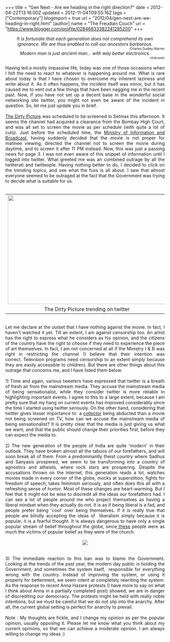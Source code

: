 +++
title = "Gen Next - Are we heading in the right direction?"
date = 2012-04-22T13:16:00Z
updated = 2012-11-04T09:55:16Z
tags = ["Contemporary"]
blogimport = true 
url = "2012/04/gen-next-are-we-heading-in-right.html"
[author]
	name = "The Freudian Couch"
	uri = "https://www.blogger.com/profile/02846833382241285200"
+++

<div dir="ltr" style="text-align: left;" trbidi="on">
<div style="text-align: center;">
<i>It is fortunate that each generation does not comprehend its own ignorance. We are thus enabled to call our ancestors barbarous.</i></div>
<div style="text-align: right;">
<span style="font-size: x-small;"><i>-</i><span style="text-align: left;">Charles Dudley Warner</span></span></div>
<div style="text-align: center;">
<span style="text-align: left;"><i>Modern man is just ancient man... with way better electronics.</i></span></div>
<div style="text-align: right;">
<span style="font-size: x-small; text-align: left;">-Unknown</span></div>
<div style="text-align: center;">
<span style="text-align: left;"><br /></span></div>
<div style="text-align: justify;">
Having led a mostly impassive life, today was one of those occasions when I felt the need to react to whatever is happening around me. What is rare about today is that I have chosen to overcome my inherent laziness and write about it. As it often happens, the incident itself was minor, but it has caused me to vent out a few things that have been nagging me in the recent past. Now, if you have not set up a decent base in the wonderful social networking site twitter, you might not even be aware of the incident in question. So, let me just update you in brief.</div>
<div style="text-align: justify;">
<br /></div>
<div style="text-align: justify;">
<a href="http://en.wikipedia.org/wiki/The_Dirty_Picture" target="_blank">The Dirty Picture</a> was scheduled to be screened in Setmax this afternoon. It seems the channel had acquired a clearance from the Bombay High Court, and was all set to screen the movie as per schedule (with quite a lot of cuts). Just before the&nbsp;scheduled&nbsp;time, the <a href="http://www.ndtv.com/article/india/tv-telecast-of-the-dirty-picture-stalled-air-it-after-11-pm-says-govt-200760" target="_blank">Ministry of Information and Broadcast</a>, having suddenly decided that the movie is not proper for matinee viewing, directed the channel not to screen the movie during daytime, and to screen it after 11 PM instead. Now, this was just a passing news for page 3. I was not even aware of this snippet of information until I logged into twitter. What greeted me was an combined outrage by all the twitterati and twitteople. Having nothing better to do, I decided to click on the trending topics, and see what the fuss is all about. I saw that almost everyone seemed to be outraged at the fact that the Government was trying to decide what is suitable for us.</div>
<br />
<table align="center" cellpadding="0" cellspacing="0" class="tr-caption-container" style="margin-left: auto; margin-right: auto; text-align: center;"><tbody>
<tr><td style="text-align: center;"><a href="https://blogger.googleusercontent.com/img/b/R29vZ2xl/AVvXsEgqsFAo5yxQ_CMtDYLnpB6mwKH2i2VSB6oMtX2XPLS8c6_4wQd55Oyq6CnHqWRNPrtPcfTKlHq0G_Acc0fqO8A4-zFaOWKrXFHEaWnskjxpZMLGkycFJhmoR2CZ9D9KcpH-3PgRT4ydyrMV/s1600/Untitled2.png" imageanchor="1" style="margin-left: auto; margin-right: auto;"><img border="0" height="344" src="https://blogger.googleusercontent.com/img/b/R29vZ2xl/AVvXsEgqsFAo5yxQ_CMtDYLnpB6mwKH2i2VSB6oMtX2XPLS8c6_4wQd55Oyq6CnHqWRNPrtPcfTKlHq0G_Acc0fqO8A4-zFaOWKrXFHEaWnskjxpZMLGkycFJhmoR2CZ9D9KcpH-3PgRT4ydyrMV/s640/Untitled2.png" width="500" /></a></td></tr>
<tr><td class="tr-caption" style="text-align: center;">The Dirty Picture trending on twitter</td></tr>
</tbody></table>
<br />
<div style="text-align: justify;">
Let me declare at the outset that I have nothing against the movie. In fact, I haven't watched it yet. Till an extent, I am against censorship too. An artist has the right to express what he considers as his opinion, and the citizens of the country have the right to choose if they need to experience the piece of art themselves. In fact, I am not concerned at all if the Ministry I &amp; B was right in restricting the channel (I believe that their intention was correct.&nbsp;Television&nbsp;programs need censorship to an extent simply because they are easily accessible to children). But there are other things about this outrage that concerns me, and I have listed them below.</div>
<div style="text-align: justify;">
<br /></div>
<div style="text-align: justify;">
1) Time and again, various tweeters have expressed that twitter is a breath of fresh air from the mainstream media. They accuse the mainstream media of being sensationalist, while they consider twitter is more reliable in highlighting important events. I agree to this to a large extent, because I am pretty sure that my hang on current events has improved considerably since the time I started using twitter seriously. On the other hand, considering that twitter gives lesser importance to &nbsp;a <a href="http://timesofindia.indiatimes.com/india/Sukma-collectors-abduction-Maoists-set-demands-deadline/articleshow/12826298.cms" target="_blank">collector</a> being abducted than a movie not being screened on TV, how can we accuse the mainstream media of being sensationalist? It is pretty clear that the media is just giving us what we want, and that the public should change their priorities first, before they can expect the media to.</div>
<div style="text-align: justify;">
<br /></div>
<div style="text-align: justify;">
2) The new generation of the people of India are quite 'modern' in their outlook. They have broken almost all the taboos of our forefathers, and will soon break all of them. From a predominantly theist country where Sadhus and Sanyasis prospered, we seem to be transforming into a country of agnostics and atheists, where&nbsp;rock stars are prospering. Despite the accusations thrown on the internet, this generation reads a lot, watches movies made in every corner of the globe, mocks at superstition, fights for freedom of speech, takes feminism seriously, and often does this all with a refreshing sense of&nbsp;humor. Most of these changes are heart-warming. But I feel that it might not be wise to discredit all the ideas our forefathers had. I can see a lot of people around me who project themselves as having a liberal mindset when they actually do not. It is as if being liberal is a fad, and people prefer being 'cool' over being themselves. If it is really true that people are blindly accepting the ideas of &nbsp;liberalism simply because it is popular, it is a fearful thought. It is always dangerous to have only a single popular stream of belief throughout the globe, since<a href="http://www.truthbeknown.com/victims.htm" target="_blank"> these</a>&nbsp;people were as much the victims of popular belief as they were of the church.</div>
<div style="text-align: justify;">
<br /></div>
<div class="separator" style="clear: both; text-align: center;">
<a href="https://blogger.googleusercontent.com/img/b/R29vZ2xl/AVvXsEg3r_ZbZDYopVlRRcRDDROrIVkx1MQhfLH_eFOSbnolc_OFjZ6OLEjU6OESbe0JirgS7JPB6QNGzIfXO-5UI_zAk8sq0Cp0HX0DAo5S2d5wwAlXmtNoIY95A84PYpdwYvRupOXr3LeZxCNH/s1600/anarchy-no-government-like-no-government.jpg" imageanchor="1" style="margin-left: 1em; margin-right: 1em;"><img border="0" src="https://blogger.googleusercontent.com/img/b/R29vZ2xl/AVvXsEg3r_ZbZDYopVlRRcRDDROrIVkx1MQhfLH_eFOSbnolc_OFjZ6OLEjU6OESbe0JirgS7JPB6QNGzIfXO-5UI_zAk8sq0Cp0HX0DAo5S2d5wwAlXmtNoIY95A84PYpdwYvRupOXr3LeZxCNH/s1600/anarchy-no-government-like-no-government.jpg" /></a></div>
<div style="text-align: justify;">
<br /></div>
<div style="text-align: justify;">
<br /></div>
<div style="text-align: justify;">
3) The immediate reaction to this ban was to blame the Government. Looking at the trends of the past year, the modern day public is holding the Government, and sometimes the system itself, &nbsp;responsible for everything wrong with the country. Instead of improving the system, or using it properly for betterment, we seem intent at completely rewriting the system. As the response to recent Anna Hazare protests (I have more to say on what I think about Anna in a partially completed post) showed, we are in danger of&nbsp;discrediting&nbsp;our democracy. The protests might be held with really noble intentions, but we must be careful that we do not slip into the anarchy. After all, the current global setting is perfect for anarchy to prevail.</div>
<div style="text-align: justify;">
<br /></div>
<div style="text-align: justify;">
Note : My thoughts are fickle, and I change my opinion as per the popular opinion, usually opposing it. Please let me know what you think about my current opinions, so that we can achieve a moderate opinion. I am always willing to change my ideas :)</div>
</div>


